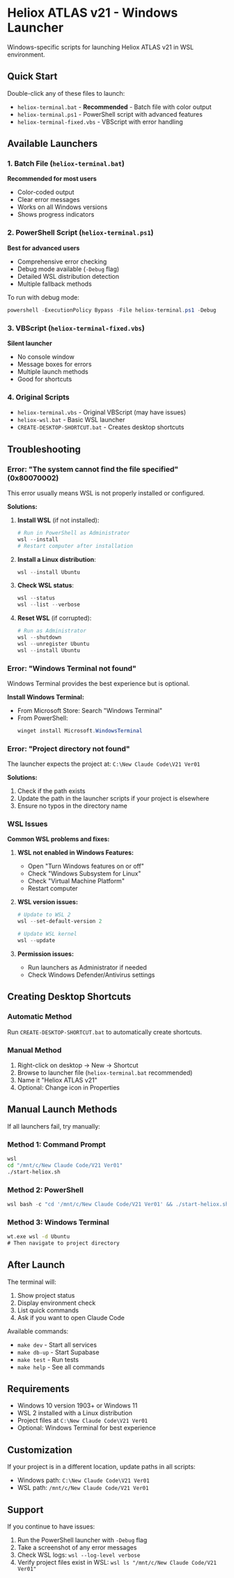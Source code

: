 # Heliox ATLAS v21 - Windows Launcher

Windows-specific scripts for launching Heliox ATLAS v21 in WSL environment.

## Quick Start

Double-click any of these files to launch:
- `heliox-terminal.bat` - **Recommended** - Batch file with color output
- `heliox-terminal.ps1` - PowerShell script with advanced features
- `heliox-terminal-fixed.vbs` - VBScript with error handling

## Available Launchers

### 1. Batch File (`heliox-terminal.bat`)
**Recommended for most users**
- Color-coded output
- Clear error messages
- Works on all Windows versions
- Shows progress indicators

### 2. PowerShell Script (`heliox-terminal.ps1`)
**Best for advanced users**
- Comprehensive error checking
- Debug mode available (`-Debug` flag)
- Detailed WSL distribution detection
- Multiple fallback methods

To run with debug mode:
```powershell
powershell -ExecutionPolicy Bypass -File heliox-terminal.ps1 -Debug
```

### 3. VBScript (`heliox-terminal-fixed.vbs`)
**Silent launcher**
- No console window
- Message boxes for errors
- Multiple launch methods
- Good for shortcuts

### 4. Original Scripts
- `heliox-terminal.vbs` - Original VBScript (may have issues)
- `heliox-wsl.bat` - Basic WSL launcher
- `CREATE-DESKTOP-SHORTCUT.bat` - Creates desktop shortcuts

## Troubleshooting

### Error: "The system cannot find the file specified" (0x80070002)

This error usually means WSL is not properly installed or configured.

**Solutions:**
1. **Install WSL** (if not installed):
   ```powershell
   # Run in PowerShell as Administrator
   wsl --install
   # Restart computer after installation
   ```

2. **Install a Linux distribution**:
   ```powershell
   wsl --install Ubuntu
   ```

3. **Check WSL status**:
   ```powershell
   wsl --status
   wsl --list --verbose
   ```

4. **Reset WSL** (if corrupted):
   ```powershell
   # Run as Administrator
   wsl --shutdown
   wsl --unregister Ubuntu
   wsl --install Ubuntu
   ```

### Error: "Windows Terminal not found"

Windows Terminal provides the best experience but is optional.

**Install Windows Terminal:**
- From Microsoft Store: Search "Windows Terminal"
- From PowerShell:
  ```powershell
  winget install Microsoft.WindowsTerminal
  ```

### Error: "Project directory not found"

The launcher expects the project at: `C:\New Claude Code\V21 Ver01`

**Solutions:**
1. Check if the path exists
2. Update the path in the launcher scripts if your project is elsewhere
3. Ensure no typos in the directory name

### WSL Issues

**Common WSL problems and fixes:**

1. **WSL not enabled in Windows Features:**
   - Open "Turn Windows features on or off"
   - Check "Windows Subsystem for Linux"
   - Check "Virtual Machine Platform"
   - Restart computer

2. **WSL version issues:**
   ```powershell
   # Update to WSL 2
   wsl --set-default-version 2
   
   # Update WSL kernel
   wsl --update
   ```

3. **Permission issues:**
   - Run launchers as Administrator if needed
   - Check Windows Defender/Antivirus settings

## Creating Desktop Shortcuts

### Automatic Method
Run `CREATE-DESKTOP-SHORTCUT.bat` to automatically create shortcuts.

### Manual Method
1. Right-click on desktop → New → Shortcut
2. Browse to launcher file (`heliox-terminal.bat` recommended)
3. Name it "Heliox ATLAS v21"
4. Optional: Change icon in Properties

## Manual Launch Methods

If all launchers fail, try manually:

### Method 1: Command Prompt
```cmd
wsl
cd "/mnt/c/New Claude Code/V21 Ver01"
./start-heliox.sh
```

### Method 2: PowerShell
```powershell
wsl bash -c "cd '/mnt/c/New Claude Code/V21 Ver01' && ./start-heliox.sh"
```

### Method 3: Windows Terminal
```cmd
wt.exe wsl -d Ubuntu
# Then navigate to project directory
```

## After Launch

The terminal will:
1. Show project status
2. Display environment check
3. List quick commands
4. Ask if you want to open Claude Code

Available commands:
- `make dev` - Start all services
- `make db-up` - Start Supabase
- `make test` - Run tests
- `make help` - See all commands

## Requirements

- Windows 10 version 1903+ or Windows 11
- WSL 2 installed with a Linux distribution
- Project files at `C:\New Claude Code\V21 Ver01`
- Optional: Windows Terminal for best experience

## Customization

If your project is in a different location, update paths in all scripts:
- Windows path: `C:\New Claude Code\V21 Ver01`
- WSL path: `/mnt/c/New Claude Code/V21 Ver01`

## Support

If you continue to have issues:
1. Run the PowerShell launcher with `-Debug` flag
2. Take a screenshot of any error messages
3. Check WSL logs: `wsl --log-level verbose`
4. Verify project files exist in WSL: `wsl ls "/mnt/c/New Claude Code/V21 Ver01"`